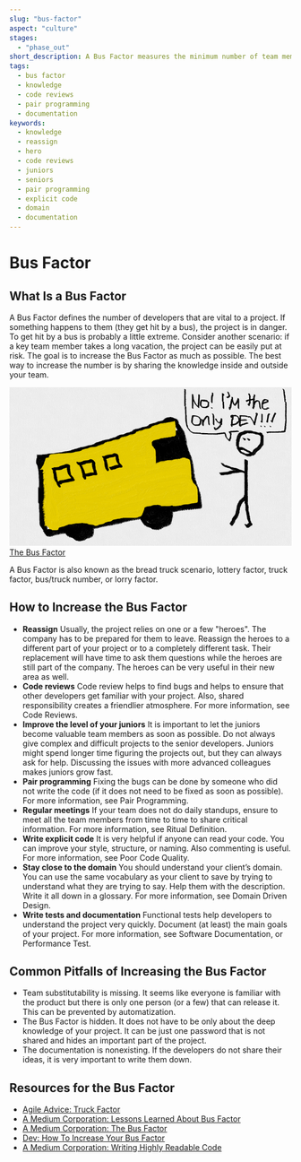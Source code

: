 ```yaml
---
slug: "bus-factor"
aspect: "culture"
stages:
  - "phase_out"
short_description: A Bus Factor measures the minimum number of team members who have to be hit by a bus to put the project in jeopardy. The goal is to increase your Bus Factor as much as possible.
tags:
  - bus factor
  - knowledge
  - code reviews
  - pair programming
  - documentation
keywords:
  - knowledge
  - reassign
  - hero
  - code reviews
  - juniors
  - seniors
  - pair programming
  - explicit code
  - domain
  - documentation
---
```


# Bus Factor

## What Is a Bus Factor
A Bus Factor defines the number of developers that are vital to a project. If something happens to them (they get hit by a bus), the project is in danger. To get hit by a bus is probably a little extreme. Consider another scenario: if a key team member takes a long vacation, the project can be easily put at risk. The goal is to increase the Bus Factor as much as possible. The best way to increase the number is by sharing the knowledge inside and outside your team.

![Bus Factor](/files/bus_factor.png)
[The Bus Factor](https://medium.com/tech-tajawal/the-bus-factor-6ea1a3ede6bd)

A Bus Factor is also known as the bread truck scenario, lottery factor, truck factor, bus/truck number, or lorry factor.

## How to Increase the Bus Factor

- **Reassign**
  Usually, the project relies on one or a few "heroes". The company has to be prepared for them to leave. Reassign the heroes to a different part of your project or to a completely different task. Their replacement will have time to ask them questions while the heroes are still part of the company. The heroes can be very useful in their new area as well.
- **Code reviews**
  Code review helps to find bugs and helps to ensure that other developers get familiar with your project. Also, shared responsibility creates a friendlier atmosphere.
  For more information, see Code Reviews.
- **Improve the level of your juniors**
  It is important to let the juniors become valuable team members as soon as possible. Do not always give complex and difficult projects to the senior developers. Juniors might spend longer time figuring the projects out, but they can always ask for help. Discussing the issues with more advanced colleagues makes juniors grow fast.
- **Pair programming**
  Fixing the bugs can be done by someone who did not write the code (if it does not need to be fixed as soon as possible).
  For more information, see Pair Programming.
- **Regular meetings**
  If your team does not do daily standups, ensure to meet all the team members from time to time to share critical information.
  For more information, see Ritual Definition.
- **Write explicit code**
  It is very helpful if anyone can read your code. You can improve your style, structure, or naming. Also commenting is useful.
  For more information, see Poor Code Quality.
- **Stay close to the domain**
  You should understand your client’s domain. You can use the same vocabulary as your client to save by trying to understand what they are trying to say. Help them with the description. Write it all down in a glossary. 
  For more information, see Domain Driven Design.
- **Write tests and documentation**
  Functional tests help developers to understand the project very quickly. Document (at least) the main goals of your project.
  For more information, see Software Documentation, or Performance Test.

## Common Pitfalls of Increasing the Bus Factor
- Team substitutability is missing. It seems like everyone is familiar with the product but there is only one person (or a few) that can release it. This can be prevented by automatization.
- The Bus Factor is hidden. It does not have to be only about the deep knowledge of your project. It can be just one password that is not shared and hides an important part of the project.
- The documentation is nonexisting. If the developers do not share their ideas, it is very important to write them down. 

## Resources for the Bus Factor
- [Agile Advice: Truck Factor](http://www.agileadvice.com/2005/05/15/agilemanagement/truck-factor/)
- [A Medium Corporation: Lessons Learned About Bus Factor](https://medium.com/@einenlum/lessons-learned-about-bus-factor-1-5-introduction-994b3b0332d3)
- [A Medium Corporation: The Bus Factor](https://medium.com/tech-tajawal/the-bus-factor-6ea1a3ede6bd)
- [Dev: How To Increase Your Bus Factor](https://dev.to/scottharrisondev/how-to-increase-your-bus-factor-3dpg)
- [A Medium Corporation: Writing Highly Readable Code](https://medium.com/swlh/writing-highly-readable-code-94da94d5d636)
